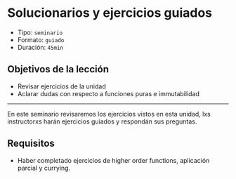 # Solucionarios y ejercicios guiados

* Tipo: `seminario`
* Formato: `guiado`
* Duración: `45min`

## Objetivos de la lección

* Revisar ejercicios de la unidad
* Aclarar dudas con respecto a funciones puras e immutabilidad

***

En este seminario revisaremos los ejercicios vistos en esta unidad, lxs
instructorxs harán ejercicios guiados y respondán sus preguntas.

## Requisitos

* Haber completado ejercicios de higher order functions, aplicación parcial y
  currying.
